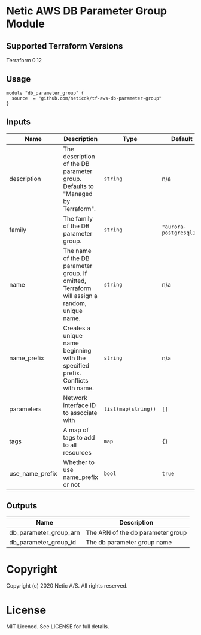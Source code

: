 # Netic AWS DB Parameter Group Module

## Supported Terraform Versions

Terraform 0.12

## Usage

```hcl
module "db_parameter_group" {
  source  = "github.com/neticdk/tf-aws-db-parameter-group"
}
```

<!---BEGINNING OF PRE-COMMIT-TERRAFORM DOCS HOOK--->
## Inputs

| Name | Description | Type | Default | Required |
|------|-------------|------|---------|:-----:|
| description | The description of the DB parameter group. Defaults to "Managed by Terraform". | `string` | n/a | yes |
| family | The family of the DB parameter group. | `string` | `"aurora-postgresql10"` | no |
| name | The name of the DB parameter group. If omitted, Terraform will assign a random, unique name. | `string` | n/a | yes |
| name\_prefix | Creates a unique name beginning with the specified prefix. Conflicts with name. | `string` | n/a | yes |
| parameters | Network interface ID to associate with | `list(map(string))` | `[]` | no |
| tags | A map of tags to add to all resources | `map` | `{}` | no |
| use\_name\_prefix | Whether to use name\_prefix or not | `bool` | `true` | no |

## Outputs

| Name | Description |
|------|-------------|
| db\_parameter\_group\_arn | The ARN of the db parameter group |
| db\_parameter\_group\_id | The db parameter group name |


<!---END OF PRE-COMMIT-TERRAFORM DOCS HOOK--->

# Copyright
Copyright (c) 2020 Netic A/S. All rights reserved.

# License
MIT Licened. See LICENSE for full details.


